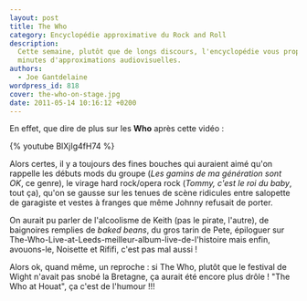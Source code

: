 ```yaml
---
layout: post
title: The Who
category: Encyclopédie approximative du Rock and Roll
description:
  Cette semaine, plutôt que de longs discours, l'encyclopédie vous propose 2
  minutes d'approximations audiovisuelles.
authors:
  - Joe Gantdelaine
wordpress_id: 818
cover: the-who-on-stage.jpg
date: 2011-05-14 10:16:12 +0200
---
```


En effet, que dire de plus sur les **Who** après cette vidéo :

{% youtube BlXjIg4fH74 %}

Alors certes, il y a toujours des fines bouches qui auraient aimé qu'on rappelle
les débuts mods du groupe (_Les gamins de ma génération sont OK_, ce genre), le
virage hard rock/opera rock (_Tommy, c'est le roi du baby_, tout ça), qu'on se
gausse sur les tenues de scène ridicules entre salopette de garagiste et vestes
à franges que même Johnny refusait de porter.

On aurait pu parler de l'alcoolisme de Keith (pas le pirate, l'autre), de
baignoires remplies de _baked beans_, du gros tarin de Pete, épiloguer sur
The-Who-Live-at-Leeds-meilleur-album-live-de-l'histoire mais enfin, avouons-le,
Noisette et Rififi, c'est pas mal aussi !

Alors ok, quand même, un reproche : si The Who, plutôt que le festival de Wight
n'avait pas snobé la Bretagne, ça aurait été encore plus drôle ! "The Who at
Houat", ça c'est de l'humour !!!
